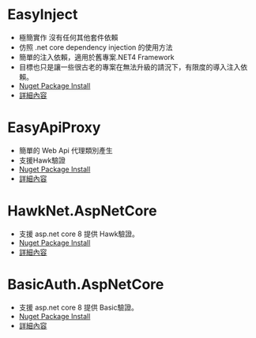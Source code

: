 ﻿# EasyInject

* 極簡實作 沒有任何其他套件依賴
* 仿照 .net core dependency injection 的使用方法
* 簡單的注入依賴，適用於舊專案.NET4 Framework
* 目標也只是讓一些很古老的專案在無法升級的請況下，有限度的導入注入依賴。
* [Nuget Package Install](https://www.nuget.org/packages/EasyInjector/)
* [詳細內容](./EasyInjector.md)


# EasyApiProxy

* 簡單的 Web Api 代理類別產生
* 支援Hawk驗證
* [Nuget Package Install](https://www.nuget.org/packages/EasyApiProxy/)
* [詳細內容](./EasyApiProxy.md)


# HawkNet.AspNetCore

* 支援 asp.net core 8 提供 Hawk驗證。
* [Nuget Package Install](https://www.nuget.org/packages/HawkNet.AspNetCore/)
* [詳細內容](./HawkNet.AspNetCore.md)

# BasicAuth.AspNetCore

* 支援 asp.net core 8 提供 Basic驗證。
* [Nuget Package Install](https://www.nuget.org/packages/BasicAuth.AspNetCore/)
* [詳細內容](./BasicAuth.AspNetCore.md)
